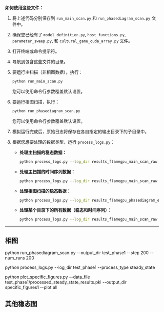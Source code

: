 **如何使用这些文件：**

1.  将上述代码分别保存到 `run_main_scan.py` 和 `run_phasediagram_scan.py` 文件中。
2.  确保您已经有了 `model_definition.py`, `host_functions.py`, `parameter_sweep.py`, 和 `cultural_game_cuda_array.py` 文件。
3.  打开终端或命令提示符。
4.  导航到包含这些文件的目录。
5.  要运行主扫描（非相图数据），执行：
    ```bash
    python run_main_scan.py
    ```
    您可以使用命令行参数覆盖默认设置。
6.  要运行相图扫描，执行：
    ```bash
    python run_phasediagram_scan.py
    ```
    您可以使用命令行参数覆盖默认设置。
7.  模拟运行完成后，原始日志将保存在各自指定的输出目录下的子目录中。



8.  根据您想要处理的数据类型，运行 `process_logs.py`：

    *   **处理主扫描的稳态数据：**
        ```bash
        python process_logs.py --log_dir results_flamegpu_main_scan_raw --process_type steady_state --output_file_steady_state main_scan_steady_state.pkl
        ```
    *   **处理主扫描的时间序列数据：**
        ```bash
        python process_logs.py --log_dir results_flamegpu_main_scan_raw --process_type time_series --output_file_timeseries main_scan_timeseries.pkl
        ```
    *   **处理相图扫描的稳态数据：**
        ```bash
        python process_logs.py --log_dir results_flamegpu_phasediagram_ensemble_raw --process_type steady_state --output_file_steady_state phasediagram_steady_state.pkl
        ```
    *   **处理某个目录下的所有数据（稳态和时间序列）：**
        ```bash
        python process_logs.py --log_dir results_flamegpu_main_scan_raw --process_type all --output_file_steady_state main_scan_steady_state.pkl --output_file_timeseries main_scan_timeseries.pkl
        ```
---

## 相图
python run_phasediagram_scan.py --output_dir test_phase1 --step 200 --num_runs 200  

python process_logs.py --log_dir test_phase1 --process_type steady_state        

python plot_specific_figures.py --data_file test_phase1/processed_steady_state_results.pkl --output_dir specific_figures1 --plot all

## 其他稳态图



